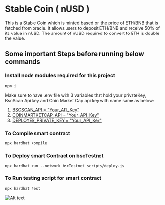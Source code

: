 # Stable Coin ( nUSD )

This is a Stable Coin which is minted based on the price of ETH/BNB that is fetched from oracle.
It allows users to deposit ETH/BNB and receive 50% of its value in nUSD.
The amount of nUSD required to convert to ETH is double the value.

## Some important Steps before running below commands

### Install node modules required for this project

```shell
npm i
```

Make sure to have .env file with 3 variables that hold your privateKey, BscScan Api key and Coin Market Cap api key with name same as below:

1. [BSCSCAN_API = "Your_API_Key"]()
2. [COINMARTKETCAP_API = "Your_API_Key"]()
3. [DEPLOYER_PRIVATE_KEY = "Your_API_Key"]()

### To Compile smart contract

```shell
npx hardhat compile
```

### To Deploy smart Contract on bscTestnet

```shell
npx hardhat run --network bscTestnet scripts/deploy.js
```

### To Run testing script for smart contract

```shell
npx hardhat test
```

![Alt text]()